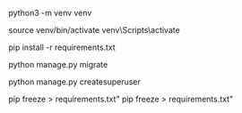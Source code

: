 python3 -m venv venv

source venv/bin/activate
venv\Scripts\activate

pip install -r requirements.txt

python manage.py migrate

python manage.py createsuperuser

pip freeze > requirements.txt"
pip freeze > requirements.txt"
